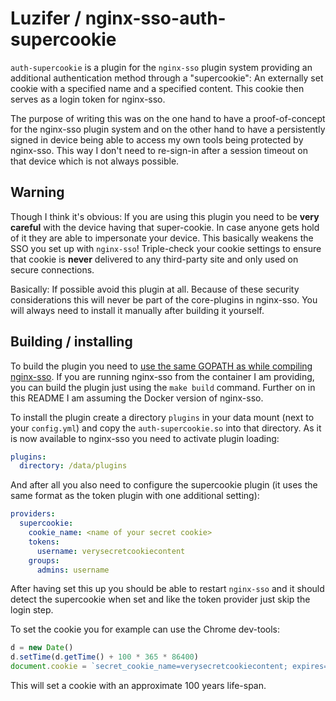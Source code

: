 # Luzifer / nginx-sso-auth-supercookie

`auth-supercookie` is a plugin for the `nginx-sso` plugin system providing an additional authentication method through a "supercookie": An externally set cookie with a specified name and a specified content. This cookie then serves as a login token for nginx-sso.

The purpose of writing this was on the one hand to have a proof-of-concept for the nginx-sso plugin system and on the other hand to have a persistently signed in device being able to access my own tools being protected by nginx-sso. This way I don't need to re-sign-in after a session timeout on that device which is not always possible.

## Warning

Though I think it's obvious: If you are using this plugin you need to be **very careful** with the device having that super-cookie. In case anyone gets hold of it they are able to impersonate your device. This basically weakens the SSO you set up with `nginx-sso`! Triple-check your cookie settings to ensure that cookie is **never** delivered to any third-party site and only used on secure connections.

Basically: If possible avoid this plugin at all. Because of these security considerations this will never be part of the core-plugins in nginx-sso. You will always need to install it manually after building it yourself.

## Building / installing

To build the plugin you need to [use the same GOPATH as while compiling nginx-sso](https://github.com/golang/go/issues/26759). If you are running nginx-sso from the container I am providing, you can build the plugin just using the `make build` command. Further on in this README I am assuming the Docker version of nginx-sso.

To install the plugin create a directory `plugins` in your data mount (next to your `config.yml`) and copy the `auth-supercookie.so` into that directory. As it is now available to nginx-sso you need to activate plugin loading:

```yaml
plugins:
  directory: /data/plugins
```

And after all you also need to configure the supercookie plugin (it uses the same format as the token plugin with one additional setting):

```yaml
providers:
  supercookie:
    cookie_name: <name of your secret cookie>
    tokens:
      username: verysecretcookiecontent
    groups:
      admins: username
```

After having set this up you should be able to restart `nginx-sso` and it should detect the supercookie when set and like the token provider just skip the login step.

To set the cookie you for example can use the Chrome dev-tools:

```javascript
d = new Date()
d.setTime(d.getTime() + 100 * 365 * 86400)
document.cookie = `secret_cookie_name=verysecretcookiecontent; expires=${d.toUTCString()}; secure=true; domain=yourdomain.local; path=/`
```

This will set a cookie with an approximate 100 years life-span.
